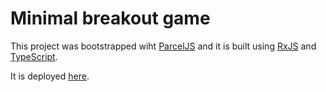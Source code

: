# Minimal breakout game

This project was bootstrapped wiht [ParcelJS](https://parceljs.org/) and it is built using [RxJS](https://rxjs.dev/) and [TypeScript](https://www.typescriptlang.org/).

It is deployed [here](https://boring-pare-781c40.netlify.app/).
